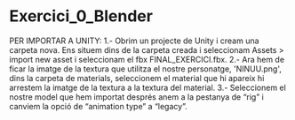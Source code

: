 # Exercici_0_Blender
PER IMPORTAR A UNITY:
1.- Obrim un projecte de Unity i cream una carpeta nova. Ens situem dins de la carpeta creada i
seleccionam Assets > import new asset i seleccionam el fbx FINAL_EXERCICI.fbx.
2.- Ara hem de ficar la imatge de la textura que utilitza el nostre personatge, 'NINUU.png', dins la carpeta de materials, seleccionem el material que hi apareix hi arrestem la imatge de la textura a la textura
del material.
3.- Seleccionem el nostre model que hem importat després anem a la pestanya de “rig” i canviem
la opció de “animation type” a “legacy”.

